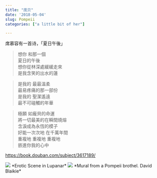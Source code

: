 ```yaml
---
title: "庞贝"
date: '2018-05-04'
slug: Pompeii
categories: ["a little bit of her"]

---
```


席慕容有一首诗，「夏日午後」

>想你 和那一個  
>夏日的午後  
>想你從林深處緩緩走來  
>是我含笑的出水的蓮  

>是我的 最最溫柔  
>最易疼痛的那一部份  
>是我的 聖潔遙遠  
>最不可碰觸的年華  

>極願 如龐貝的命運  
>將一切最美的在瞬間燒熔  
>含淚成為永恆的模子  
>好能一次次地 在千萬年間  
>重複地 重複地 重複地  
>嵌進你我的心中  


https://book.douban.com/subject/3617189/

<img src="https://upload.wikimedia.org/wikipedia/commons/1/13/Pompeii_-_Lupanar_-_Erotic_Scene_-_MAN.jpg"/>
*Erotic Scene in Lupanar*

<img src="https://images.theconversation.com/files/198255/original/file-20171208-11291-q92f7l.jpg?ixlib=rb-1.1.0&q=45&auto=format&w=754&fit=clip?raw=true"/>
*Mural from a Pompeii brothel.  David Blaikie*



